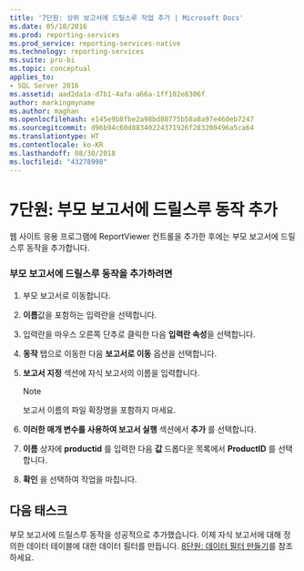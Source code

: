 ```yaml
---
title: '7단원: 상위 보고서에 드릴스루 작업 추가 | Microsoft Docs'
ms.date: 05/18/2016
ms.prod: reporting-services
ms.prod_service: reporting-services-native
ms.technology: reporting-services
ms.suite: pro-bi
ms.topic: conceptual
applies_to:
- SQL Server 2016
ms.assetid: aad2da1a-d7b1-4afa-a66a-1ff102e8306f
author: markingmyname
ms.author: maghan
ms.openlocfilehash: e145e9b8fbe2a98bd80775b58a8a97e460eb7247
ms.sourcegitcommit: d96b94c60d88340224371926f283200496a5ca64
ms.translationtype: HT
ms.contentlocale: ko-KR
ms.lasthandoff: 08/30/2018
ms.locfileid: "43278998"
---
```

# <a name="lesson-7-add-drillthrough-action-on-parent-report"></a>7단원: 부모 보고서에 드릴스루 동작 추가
웹 사이트 응용 프로그램에 ReportViewer 컨트롤을 추가한 후에는 부모 보고서에 드릴스루 동작을 추가합니다.  
  
### <a name="to-add-drillthrough-action-on-the-parent-report"></a>부모 보고서에 드릴스루 동작을 추가하려면  
  
1.  부모 보고서로 이동합니다.  
  
2.  **이름**값을 포함하는 입력란을 선택합니다.  
  
3.  입력란을 마우스 오른쪽 단추로 클릭한 다음 **입력란 속성**을 선택합니다.  
  
4.  **동작** 탭으로 이동한 다음 **보고서로 이동** 옵션을 선택합니다.  
  
5.  **보고서 지정** 섹션에 자식 보고서의 이름을 입력합니다.  
  
    > [!NOTE]
    > 보고서 이름의 파일 확장명을 포함하지 마세요.  
  
6.  **이러한 매개 변수를 사용하여 보고서 실행** 섹션에서 **추가** 를 선택합니다.  
  
7.  **이름** 상자에 **productid** 를 입력한 다음 **값** 드롭다운 목록에서 **ProductID** 를 선택합니다.  
  
8.  **확인** 을 선택하여 작업을 마칩니다.  
  
## <a name="next-task"></a>다음 태스크  
부모 보고서에 드릴스루 동작을 성공적으로 추가했습니다. 이제 자식 보고서에 대해 정의한 데이터 테이블에 대한 데이터 필터를 만듭니다. [8단원: 데이터 필터 만들기](../reporting-services/lesson-8-create-a-data-filter.md)를 참조하세요.  
  
  
  

